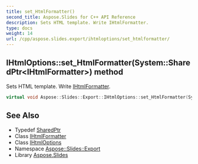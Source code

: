 ```yaml
---
title: set_HtmlFormatter()
second_title: Aspose.Slides for C++ API Reference
description: Sets HTML template. Write IHtmlFormatter.
type: docs
weight: 14
url: /cpp/aspose.slides.export/ihtmloptions/set_htmlformatter/
---
```

## IHtmlOptions::set_HtmlFormatter(System::SharedPtr\<IHtmlFormatter\>) method


Sets HTML template. Write [IHtmlFormatter](../../ihtmlformatter/).

```cpp
virtual void Aspose::Slides::Export::IHtmlOptions::set_HtmlFormatter(System::SharedPtr<IHtmlFormatter> value)=0
```

## See Also

* Typedef [SharedPtr](../../system/sharedptr/)
* Class [IHtmlFormatter](../ihtmlformatter/)
* Class [IHtmlOptions](./)
* Namespace [Aspose::Slides::Export](../)
* Library [Aspose.Slides](../../)